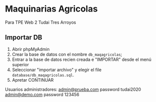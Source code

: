 # Maquinarias Agricolas

Para TPE Web 2 Tudai Tres Arroyos

## Importar DB

1. Abrir phpMyAdmin
2. Crear la base de datos con el nombre `db_maqagricolas`;
3. Entrar a la base de datos recien creada e "IMPORTAR" desde el menú superior
4. Seleccionar "importar archivo" y elegir el file `database/db_maqagricolas.sql`.
5. Apretar CONTINUAR

Usuarios administradores:
 admin@prueba.com   password tudai2020
 admin@demo.com     password 123456
